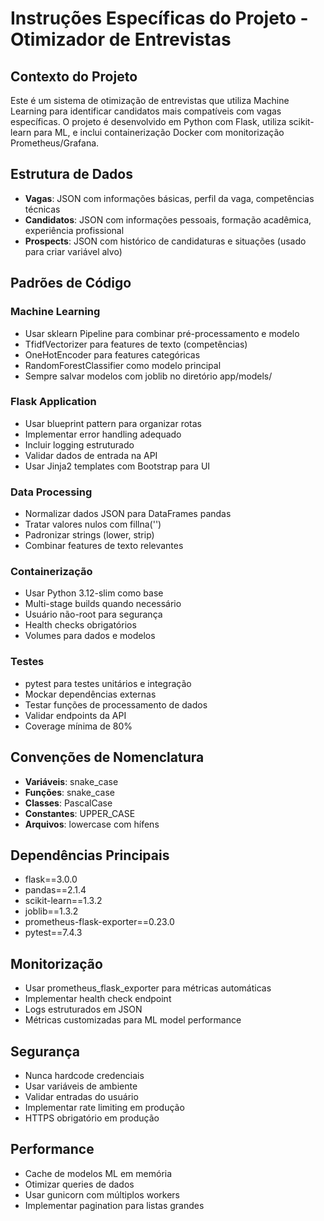 <!-- Use this file to provide workspace-specific custom instructions to Copilot. For more details, visit https://code.visualstudio.com/docs/copilot/copilot-customization#_use-a-githubcopilotinstructionsmd-file -->

# Instruções Específicas do Projeto - Otimizador de Entrevistas

## Contexto do Projeto
Este é um sistema de otimização de entrevistas que utiliza Machine Learning para identificar candidatos mais compatíveis com vagas específicas. O projeto é desenvolvido em Python com Flask, utiliza scikit-learn para ML, e inclui containerização Docker com monitorização Prometheus/Grafana.

## Estrutura de Dados
- **Vagas**: JSON com informações básicas, perfil da vaga, competências técnicas
- **Candidatos**: JSON com informações pessoais, formação acadêmica, experiência profissional
- **Prospects**: JSON com histórico de candidaturas e situações (usado para criar variável alvo)

## Padrões de Código

### Machine Learning
- Usar sklearn Pipeline para combinar pré-processamento e modelo
- TfidfVectorizer para features de texto (competências)
- OneHotEncoder para features categóricas
- RandomForestClassifier como modelo principal
- Sempre salvar modelos com joblib no diretório app/models/

### Flask Application
- Usar blueprint pattern para organizar rotas
- Implementar error handling adequado
- Incluir logging estruturado
- Validar dados de entrada na API
- Usar Jinja2 templates com Bootstrap para UI

### Data Processing
- Normalizar dados JSON para DataFrames pandas
- Tratar valores nulos com fillna('')
- Padronizar strings (lower, strip)
- Combinar features de texto relevantes

### Containerização
- Usar Python 3.12-slim como base
- Multi-stage builds quando necessário
- Usuário não-root para segurança
- Health checks obrigatórios
- Volumes para dados e modelos

### Testes
- pytest para testes unitários e integração
- Mockar dependências externas
- Testar funções de processamento de dados
- Validar endpoints da API
- Coverage mínima de 80%

## Convenções de Nomenclatura
- **Variáveis**: snake_case
- **Funções**: snake_case
- **Classes**: PascalCase
- **Constantes**: UPPER_CASE
- **Arquivos**: lowercase com hífens

## Dependências Principais
- flask==3.0.0
- pandas==2.1.4
- scikit-learn==1.3.2
- joblib==1.3.2
- prometheus-flask-exporter==0.23.0
- pytest==7.4.3

## Monitorização
- Usar prometheus_flask_exporter para métricas automáticas
- Implementar health check endpoint
- Logs estruturados em JSON
- Métricas customizadas para ML model performance

## Segurança
- Nunca hardcode credenciais
- Usar variáveis de ambiente
- Validar entradas do usuário
- Implementar rate limiting em produção
- HTTPS obrigatório em produção

## Performance
- Cache de modelos ML em memória
- Otimizar queries de dados
- Usar gunicorn com múltiplos workers
- Implementar pagination para listas grandes
